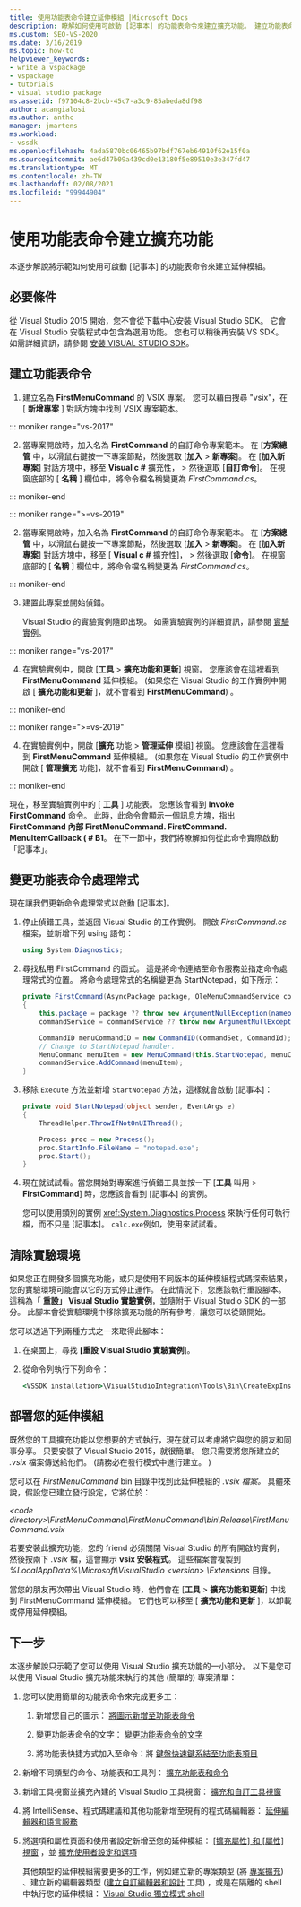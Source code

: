 ```yaml
---
title: 使用功能表命令建立延伸模組 |Microsoft Docs
description: 瞭解如何使用可啟動 [記事本] 的功能表命令來建立擴充功能。 建立功能表命令，然後變更功能表命令處理常式。
ms.custom: SEO-VS-2020
ms.date: 3/16/2019
ms.topic: how-to
helpviewer_keywords:
- write a vspackage
- vspackage
- tutorials
- visual studio package
ms.assetid: f97104c8-2bcb-45c7-a3c9-85abeda8df98
author: acangialosi
ms.author: anthc
manager: jmartens
ms.workload:
- vssdk
ms.openlocfilehash: 4ada5870bc06465b97bdf767eb64910f62e15f0a
ms.sourcegitcommit: ae6d47b09a439cd0e13180f5e89510e3e347fd47
ms.translationtype: MT
ms.contentlocale: zh-TW
ms.lasthandoff: 02/08/2021
ms.locfileid: "99944904"
---
```

# <a name="create-an-extension-with-a-menu-command"></a>使用功能表命令建立擴充功能

本逐步解說將示範如何使用可啟動 [記事本] 的功能表命令來建立延伸模組。

## <a name="prerequisites"></a>必要條件

從 Visual Studio 2015 開始，您不會從下載中心安裝 Visual Studio SDK。 它會在 Visual Studio 安裝程式中包含為選用功能。 您也可以稍後再安裝 VS SDK。 如需詳細資訊，請參閱 [安裝 VISUAL STUDIO SDK](../extensibility/installing-the-visual-studio-sdk.md)。

## <a name="create-a-menu-command"></a>建立功能表命令

1. 建立名為 **FirstMenuCommand** 的 VSIX 專案。 您可以藉由搜尋 "vsix"，在 [ **新增專案** ] 對話方塊中找到 VSIX 專案範本。

::: moniker range="vs-2017"

2. 當專案開啟時，加入名為 **FirstCommand** 的自訂命令專案範本。 在 [**方案總管** 中，以滑鼠右鍵按一下專案節點，然後選取 [**加入**  >  **新專案**]。 在 [**加入新專案**] 對話方塊中，移至 **Visual c #** 擴充性，  >  然後選取 [**自訂命令**]。 在視窗底部的 [ **名稱** ] 欄位中，將命令檔名稱變更為 *FirstCommand.cs*。

::: moniker-end

::: moniker range=">=vs-2019"

2. 當專案開啟時，加入名為 **FirstCommand** 的自訂命令專案範本。 在 [**方案總管** 中，以滑鼠右鍵按一下專案節點，然後選取 [**加入**  >  **新專案**]。 在 [**加入新專案**] 對話方塊中，移至 [ **Visual c #** 擴充性]，  >  然後選取 [**命令**]。 在視窗底部的 [ **名稱** ] 欄位中，將命令檔名稱變更為 *FirstCommand.cs*。

::: moniker-end

3. 建置此專案並開始偵錯。

    Visual Studio 的實驗實例隨即出現。 如需實驗實例的詳細資訊，請參閱 [實驗實例](../extensibility/the-experimental-instance.md)。

::: moniker range="vs-2017"

4. 在實驗實例中，開啟 [**工具**  >  **擴充功能和更新**] 視窗。 您應該會在這裡看到 **FirstMenuCommand** 延伸模組。  (如果您在 Visual Studio 的工作實例中開啟 [ **擴充功能和更新** ]，就不會看到 **FirstMenuCommand**) 。

::: moniker-end

::: moniker range=">=vs-2019"

4. 在實驗實例中，開啟 [**擴充** 功能  >  **管理延伸** 模組] 視窗。 您應該會在這裡看到 **FirstMenuCommand** 延伸模組。  (如果您在 Visual Studio 的工作實例中開啟 [ **管理擴充** 功能]，就不會看到 **FirstMenuCommand**) 。

::: moniker-end

現在，移至實驗實例中的 [ **工具** ] 功能表。 您應該會看到 **Invoke FirstCommand** 命令。 此時，此命令會顯示一個訊息方塊，指出 **FirstCommand 內部 FirstMenuCommand. FirstCommand. MenuItemCallback ( # B1**。 在下一節中，我們將瞭解如何從此命令實際啟動「記事本」。

## <a name="change-the-menu-command-handler"></a>變更功能表命令處理常式

現在讓我們更新命令處理常式以啟動 [記事本]。

1. 停止偵錯工具，並返回 Visual Studio 的工作實例。 開啟 *FirstCommand.cs* 檔案，並新增下列 using 語句：

    ```csharp
    using System.Diagnostics;
    ```

2. 尋找私用 FirstCommand 的函式。 這是將命令連結至命令服務並指定命令處理常式的位置。 將命令處理常式的名稱變更為 StartNotepad，如下所示：

    ```csharp
    private FirstCommand(AsyncPackage package, OleMenuCommandService commandService)
    {
        this.package = package ?? throw new ArgumentNullException(nameof(package));
        commandService = commandService ?? throw new ArgumentNullException(nameof(commandService));

        CommandID menuCommandID = new CommandID(CommandSet, CommandId);
        // Change to StartNotepad handler.
        MenuCommand menuItem = new MenuCommand(this.StartNotepad, menuCommandID);
        commandService.AddCommand(menuItem);
    }
    ```

3. 移除 `Execute` 方法並新增 `StartNotepad` 方法，這樣就會啟動 [記事本]：

    ```csharp
    private void StartNotepad(object sender, EventArgs e)
    {
        ThreadHelper.ThrowIfNotOnUIThread();

        Process proc = new Process();
        proc.StartInfo.FileName = "notepad.exe";
        proc.Start();
    }
    ```

4. 現在就試試看。當您開始對專案進行偵錯工具並按一下 [**工具** 叫用  >  **FirstCommand**] 時，您應該會看到 [記事本] 的實例。

    您可以使用類別的實例 <xref:System.Diagnostics.Process> 來執行任何可執行檔，而不只是 [記事本]。 `calc.exe`例如，使用來試試看。

## <a name="clean-up-the-experimental-environment"></a>清除實驗環境

如果您正在開發多個擴充功能，或只是使用不同版本的延伸模組程式碼探索結果，您的實驗環境可能會以它的方式停止運作。 在此情況下，您應該執行重設腳本。 這稱為「 **重設」 Visual Studio 實驗實例**，並隨附于 Visual Studio SDK 的一部分。 此腳本會從實驗環境中移除擴充功能的所有參考，讓您可以從頭開始。

您可以透過下列兩種方式之一來取得此腳本：

1. 在桌面上，尋找 **[重設 Visual Studio 實驗實例**]。

2. 從命令列執行下列命令：

    ```cmd
    <VSSDK installation>\VisualStudioIntegration\Tools\Bin\CreateExpInstance.exe /Reset /VSInstance=<version> /RootSuffix=Exp && PAUSE

    ```

## <a name="deploy-your-extension"></a>部署您的延伸模組

既然您的工具擴充功能以您想要的方式執行，現在就可以考慮將它與您的朋友和同事分享。 只要安裝了 Visual Studio 2015，就很簡單。 您只需要將您所建立的 *.vsix* 檔案傳送給他們。  (請務必在發行模式中進行建立。 ) 

您可以在 *FirstMenuCommand* bin 目錄中找到此延伸模組的 *.vsix 檔案。* 具體來說，假設您已建立發行設定，它將位於：

*\<code directory>\FirstMenuCommand\FirstMenuCommand\bin\Release\FirstMenuCommand.vsix*

若要安裝此擴充功能，您的 friend 必須關閉 Visual Studio 的所有開啟的實例，然後按兩下 *.vsix* 檔，這會顯示 **vsix 安裝程式**。 這些檔案會複製到 *%LocalAppData%\Microsoft\VisualStudio \<version> \Extensions* 目錄。

當您的朋友再次帶出 Visual Studio 時，他們會在 [**工具**  >  **擴充功能和更新**] 中找到 FirstMenuCommand 延伸模組。 它們也可以移至 [ **擴充功能和更新** ]，以卸載或停用延伸模組。

## <a name="next-steps"></a>下一步

本逐步解說只示範了您可以使用 Visual Studio 擴充功能的一小部分。 以下是您可以使用 Visual Studio 擴充功能來執行的其他 (簡單的) 專案清單：

1. 您可以使用簡單的功能表命令來完成更多工：

   1. 新增您自己的圖示： [將圖示新增至功能表命令](../extensibility/adding-icons-to-menu-commands.md)

   2. 變更功能表命令的文字： [變更功能表命令的文字](../extensibility/changing-the-text-of-a-menu-command.md)

   3. 將功能表快捷方式加入至命令：將 [鍵盤快速鍵系結至功能表項目](../extensibility/binding-keyboard-shortcuts-to-menu-items.md)

2. 新增不同類型的命令、功能表和工具列： [擴充功能表和命令](../extensibility/extending-menus-and-commands.md)

3. 新增工具視窗並擴充內建的 Visual Studio 工具視窗： [擴充和自訂工具視窗](../extensibility/extending-and-customizing-tool-windows.md)

4. 將 IntelliSense、程式碼建議和其他功能新增至現有的程式碼編輯器： [延伸編輯器和語言服務](../extensibility/extending-the-editor-and-language-services.md)

5. 將選項和屬性頁面和使用者設定新增至您的延伸模組： [ [擴充屬性] 和 [屬性] 視窗](../extensibility/extending-properties-and-the-property-window.md) ，並 [擴充使用者設定和選項](../extensibility/extending-user-settings-and-options.md)

   其他類型的延伸模組需要更多的工作，例如建立新的專案類型 (將 [專案擴充](../extensibility/extending-projects.md)) 、建立新的編輯器類型 ([建立自訂編輯器和設計](../extensibility/creating-custom-editors-and-designers.md) 工具) ，或是在隔離的 shell 中執行您的延伸模組： [Visual Studio 獨立模式 shell](https://visualstudio.microsoft.com/vs/older-downloads/isolated-shell/)
